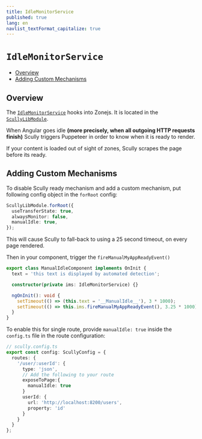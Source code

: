 ```yaml
---
title: IdleMonitorService
published: true
lang: en
navlist_textFormat_capitalize: true
---
```


# `IdleMonitorService` <!-- omit in toc -->

<div class="docs-link_table">
  <a class="view-in-repo" href="https://github.com/scullyio/scully/blob/main/libs/ng-lib/src/lib/idleMonitor/idle-monitor.service.ts"></a>
</div>

<div class="docs-toc"></div>

- [Overview](#overview)
- [Adding Custom Mechanisms](#adding-custom-mechanisms)

## Overview

The [`IdleMonitorService`](https://github.com/scullyio/scully/blob/main/libs/ng-lib/src/lib/idleMonitor/idle-monitor.service.ts) hooks into Zonejs. It is located in the [`ScullyLibModule`](https://github.com/scullyio/scully/blob/main/libs/ng-lib/src/lib/scully-lib.module.ts).

When Angular goes idle **(more precisely, when all outgoing HTTP requests finish)** Scully triggers Puppeteer in order to know when it is ready to render.

If your content is loaded out of sight of zones, Scully scrapes the page before its ready.

## Adding Custom Mechanisms

To disable Scully ready mechanism and add a custom mechanism, put following config object in the `forRoot` config:

```typescript
ScullyLibModule.forRoot({
  useTransferState: true,
  alwaysMonitor: false,
  manualIdle: true,
});
```

This will cause Scully to fall-back to using a 25 second timeout, on every page rendered.

Then in your component, trigger the `fireManualMyAppReadyEvent()`

```typescript
export class ManualIdleComponent implements OnInit {
  text = 'this text is displayed by automated detection';

  constructor(private ims: IdleMonitorService) {}

  ngOnInit(): void {
    setTimeout(() => (this.text = '__ManualIdle__'), 3 * 1000);
    setTimeout(() => this.ims.fireManualMyAppReadyEvent(), 3.25 * 1000);
  }
}
```

To enable this for single route, provide `manualIdle: true` inside the `config.ts` file in the route configuration:

```typescript
// scully.config.ts
export const config: ScullyConfig = {
  routes: {
    '/user/:userId': {
      type: 'json',
      // Add the following to your route
      exposeToPage:{
        manualIdle: true
      }
      userId: {
        url: 'http://localhost:8200/users',
        property: 'id'
      }
    }
  }
};
```
